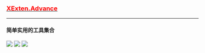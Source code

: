### [<font color=red>XExten.Advance</font>](https://github.com/EmilyEdna/Synctool/blob/master/README.md)
--------------
#### 简单实用的工具集合
[![](https://img.shields.io/badge/build-success-brightgreen.svg)](https://github.com/EmilyEdna/XExten.Advance)
[![](https://img.shields.io/badge/nuget-v1.2.3-blue.svg)](https://www.nuget.org/packages/XExten.Advance/1.2.3)
![](https://img.shields.io/badge/Download-11K-brightgreen)

